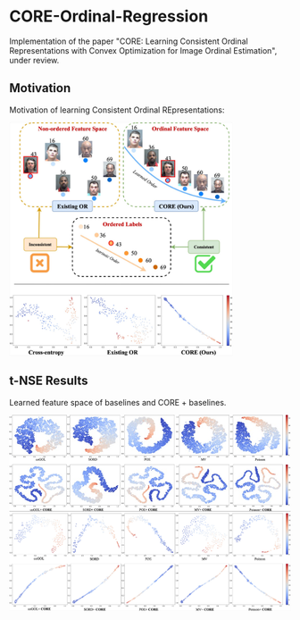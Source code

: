# CORE-Ordinal-Regression
Implementation of the paper "CORE: Learning Consistent Ordinal Representations with Convex Optimization for Image Ordinal Estimation", under review.

## Motivation
Motivation of learning Consistent Ordinal REpresentations:

<img src='figures/motivation.jpg' width="400">


## t-NSE Results
Learned feature space of baselines and CORE + baselines.

<img src='figures/MORPH_total.jpg' width="600">

<img src='figures/MORPH_200samples.jpg' width="600">



